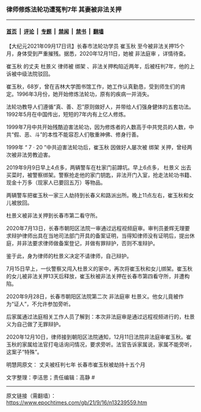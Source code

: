 ### 律师修炼法轮功遭冤判7年 其妻被非法关押

---

#### [首页](../../../..?n13239559) &nbsp;|&nbsp; [评论](../../../../../epoch-comment?n13239559) &nbsp;|&nbsp; [专题](../../../../../epoch-special?n13239559) &nbsp;|&nbsp; [禁闻](../../../../../epoch-news?n13239559) &nbsp;|&nbsp; [禁书](../../../../../books?n13239559) &nbsp;|&nbsp; [翻墙](https://github.com/gfw-breaker/nogfw/blob/master/README.md?n13239559)


<div class="post_content" id="artbody" itemprop="articleBody">
 <!-- article content begin -->
 <p>
  【大纪元2021年09月17日讯】长春市法轮功学员
  <ok href="https://www.epochtimes.com/gb/tag/%E5%B4%94%E7%8E%89%E7%A7%8B.html">
   崔玉秋
  </ok>
  至今被非法关押15个月，身体受到严重摧残。据悉，2020年12月11日，她被
  <ok href="https://www.epochtimes.com/gb/tag/%E9%9D%9E%E6%B3%95%E5%BA%AD%E5%AE%A1.html">
   非法庭审
  </ok>
  ，详情待查。
 </p>
 <p>
  <ok href="https://www.epochtimes.com/gb/tag/%E5%B4%94%E7%8E%89%E7%A7%8B.html">
   崔玉秋
  </ok>
  的丈夫
  <ok href="https://www.epochtimes.com/gb/tag/%E6%9D%9C%E6%99%AF%E4%B9%89.html">
   杜景义
  </ok>
  律师被
  <ok href="https://www.epochtimes.com/gb/tag/%E7%BB%91%E6%9E%B6.html">
   绑架
  </ok>
  、非法关押构陷近两年，后被枉判7年，他的上诉被中级法院驳回。
 </p>
 <p>
  崔玉秋，68岁，曾在吉林大学图书馆工作，她工作认真勤恳，受到师生们的肯定。1996年3月份，她开始修炼法轮功，原有的疾病一并消失。
 </p>
 <p>
  法轮功教导人们遵循“真、善、忍”原则做好人，并带给人们强身健体的五套功法。1992年5月在中国传出，短短的7年内有上亿人修炼。
 </p>
 <p>
  1999年7月中共开始残酷迫害法轮功，因为修炼者的人数高于中共党员的人数，中共“假、恶、斗”的本性不能容忍人们敬重神佛、修身行善。
 </p>
 <p>
  1999年
  <span class="s1">
   “
  </span>
  7
  <span class="s1">
   ·
  </span>
  20
  <span class="s1">
   ”中共迫害法轮功后，崔玉秋
  </span>
  因做好人屡次被
  <ok href="https://www.epochtimes.com/gb/tag/%E7%BB%91%E6%9E%B6.html">
   绑架
  </ok>
  关押，曾经两次被非法劳教迫害。
 </p>
 <p>
  2019年9月9日早上4点多，两辆警车在杜家门前蹲坑。早上6点多，
  <ok href="https://www.epochtimes.com/gb/tag/%E6%9D%9C%E6%99%AF%E4%B9%89.html">
   杜景义
  </ok>
  出去买菜时，被警察绑架。警察抢走他的家门钥匙，非法开门入室，抢走法轮功书籍、现金十万多（现家人已要回五万）等物品。
 </p>
 <p>
  两辆警车把崔玉秋一家三人劫持到长春义和路派出所。晚上11点左右，崔玉秋和女儿被放回。
 </p>
 <p>
  杜景义被非法关押到长春市第二看守所。
 </p>
 <p>
  2020年7月13日，长春市朝阳区法院一审通过远程视频庭审。审判员姜辉无理要求辩护律师出具在当地司法部门开具的备案证明，当得知律师没有证明后，提出休庭，并非法要求律师做备案登记，并做有罪辩护，否则不准辩护。
 </p>
 <p>
  鉴于此，身为律师的杜景义决定不请律师，自己辩护。
 </p>
 <p>
  7月15日早上，一伙警察又闯入杜景义的家中，再次将崔玉秋和女儿绑架。崔玉秋的女儿被非法关押13天后释放，崔玉秋被非法关押在长春市第四看守所，并遭构陷。
 </p>
 <p>
  2020年9月28日，长春市朝阳区法院第二次
  <ok href="https://www.epochtimes.com/gb/tag/%E9%9D%9E%E6%B3%95%E5%BA%AD%E5%AE%A1.html">
   非法庭审
  </ok>
  杜景义。他女儿竟被作为“证人”，不允许参加旁听。
 </p>
 <p>
  后家属通过法庭相关工作人员了解到：本次非法庭审是通过远程视频进行的，杜景义为自己做了无罪辩护。
 </p>
 <p>
  2020年12月10日，律师接到朝阳区法院通知，12月11日法院非法庭审崔玉秋。崔玉秋的家属给法官打电话询问情况，要求旁听。法官告诉家属说，家属不能旁听，这案子“特殊”。
 </p>
 <p>
  明慧网原文：
  <ok href="http://big5.minghui.org/mh/articles/2021/9/16/%E4%B8%88%E5%A4%AB%E8%A2%AB%E6%9E%89%E5%88%A4%E4%B8%83%E5%B9%B4-%E9%95%B7%E6%98%A5%E5%B8%82%E5%B4%94%E7%8E%89%E7%A7%8B%E8%A2%AB%E5%8A%AB%E6%8C%81%E5%8D%81%E4%BA%94%E5%80%8B%E6%9C%88-430834.html">
   丈夫被枉判七年 长春市崔玉秋被劫持十五个月
  </ok>
 </p>
 <p>
  文字整理：李洁思；责任编辑：高静 #
 </p>
 <!-- article content end -->
 <div id="below_article_ad">
 </div>
</div>


---

原文链接（需翻墙）：https://www.epochtimes.com/gb/21/9/16/n13239559.htm